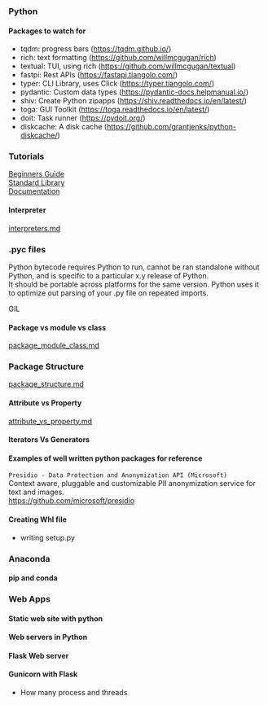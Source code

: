 
### Python

#### Packages to watch for 
- tqdm: progress bars (https://tqdm.github.io/)
- rich: text formatting (https://github.com/willmcgugan/rich)
- textual: TUI, using rich (https://github.com/willmcgugan/textual)
- fastpi: Rest APIs (https://fastapi.tiangolo.com/)
- typer: CLI Library, uses Click (https://typer.tiangolo.com/)
- pydantic: Custom data types (https://pydantic-docs.helpmanual.io/)
- shiv: Create Python zipapps (https://shiv.readthedocs.io/en/latest/)
- toga: GUI Toolkit (https://toga.readthedocs.io/en/latest/)
- doit: Task runner (https://pydoit.org/)
- diskcache: A disk cache (https://github.com/grantjenks/python-diskcache/)


### Tutorials
[Beginners Guide](https://wiki.python.org/moin/BeginnersGuide/Programmers)  
[Standard Library](https://docs.python.org/3/library/)  
[Documentation](https://docs.python.org/3/)  


#### Interpreter 
[interpreters.md](https://github.com/eellpp/pubScratchpad/blob/master/Tech/programming/python/lang/interpreters.md)


### .pyc files
Python bytecode requires Python to run, cannot be ran standalone without Python, and is specific to a particular x.y release of Python.  
It should be portable across platforms for the same version. Python uses it to optimize out parsing of your .py file on repeated imports.  



GIL 

#### Package vs module vs class
[package_module_class.md](https://github.com/eellpp/pubScratchpad/blob/master/Tech/programming/python/lang/package_module_class.md)


### Package Structure
[package_structure.md](https://github.com/eellpp/pubScratchpad/blob/master/Tech/programming/python/lang/package_structure.md)


#### Attribute vs Property
[attribute_vs_property.md](https://github.com/eellpp/pubScratchpad/blob/master/Tech/programming/python/lang/attribute_vs_property.md)

#### Iterators Vs Generators  


#### Examples of well written python packages for reference  

`Presidio - Data Protection and Anonymization API (Microsoft)`  
Context aware, pluggable and customizable PII anonymization service for text and images.    
https://github.com/microsoft/presidio  



#### Creating Whl file
- writing setup.py  


### Anaconda

#### pip and conda 

### Web Apps

#### Static web site with python

#### Web servers in Python

#### Flask Web server

#### Gunicorn with Flask
- How many process and threads
